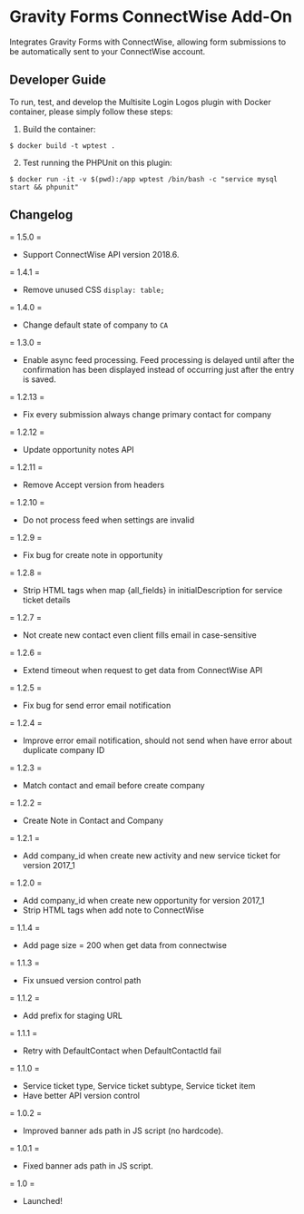 # Gravity Forms ConnectWise Add-On

Integrates Gravity Forms with ConnectWise, allowing form submissions to be automatically sent to your ConnectWise account.

Developer Guide
---------------

To run, test, and develop the Multisite Login Logos plugin with Docker container, please simply follow these steps:

1. Build the container:

  `$ docker build -t wptest .`

2. Test running the PHPUnit on this plugin:

  `$ docker run -it -v $(pwd):/app wptest /bin/bash -c "service mysql start && phpunit"`

Changelog
----------

= 1.5.0 =
* Support ConnectWise API version 2018.6.

= 1.4.1 =
* Remove unused CSS `display: table;`

= 1.4.0 =
* Change default state of company to `CA`

= 1.3.0 =
* Enable async feed processing. Feed processing is delayed until after the confirmation has been displayed instead of occurring just after the entry is saved.

= 1.2.13 =
* Fix every submission always change primary contact for company

= 1.2.12 =
* Update opportunity notes API

= 1.2.11 =
* Remove Accept version from headers

= 1.2.10 =
* Do not process feed when settings are invalid

= 1.2.9 =
* Fix bug for create note in opportunity

= 1.2.8 =
* Strip HTML tags when map {all_fields} in initialDescription for service ticket details

= 1.2.7 =
* Not create new contact even client fills email in case-sensitive

= 1.2.6 =
* Extend timeout when request to get data from ConnectWise API

= 1.2.5 =
* Fix bug for send error email notification

= 1.2.4 =
* Improve error email notification, should not send when have error about duplicate company ID

= 1.2.3 =
* Match contact and email before create company

= 1.2.2 =
* Create Note in Contact and Company

= 1.2.1 =

* Add company_id when create new activity and new service ticket for version 2017_1

= 1.2.0 =

* Add company_id when create new opportunity for version 2017_1
* Strip HTML tags when add note to ConnectWise

= 1.1.4 =

* Add page size = 200 when get data from connectwise

= 1.1.3 =

* Fix unsued version control path

= 1.1.2 =

* Add prefix for staging URL

= 1.1.1 =

* Retry with DefaultContact when DefaultContactId fail

= 1.1.0 =

* Service ticket type, Service ticket subtype, Service ticket item
* Have better API version control

= 1.0.2 =

* Improved banner ads path in JS script (no hardcode).

= 1.0.1 =

* Fixed banner ads path in JS script.

= 1.0 =

* Launched!
